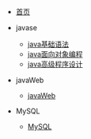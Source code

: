 <!-- dosc/_sidebar.md -->

* [首页](/)

* javase
    * [java基础语法](01_java/01_Java%E8%AF%AD%E6%B3%95%E5%9F%BA%E7%A1%80.md)
    * [java面向对象编程](01_java/02_Java%E9%9D%A2%E5%90%91%E5%AF%B9%E8%B1%A1%E7%BC%96%E7%A8%8B.md)
    * [java高级程序设计](01_java/03_Java%E9%AB%98%E7%BA%A7%E7%A8%8B%E5%BA%8F%E8%AE%BE%E8%AE%A1.md)

* javaWeb
    * [javaWeb](02_javaWeb/JavaWeb.md)

* MySQL
    * [MySQL](03_MySQL/README.md)
